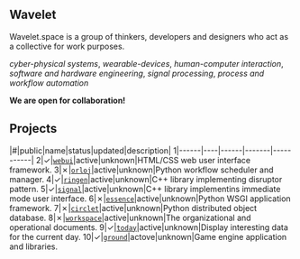 ## Wavelet

Wavelet.space is a group of thinkers, developers and designers who act as a collective for work purposes.

*cyber-physical systems*, *wearable-devices*, *human-computer interaction*, *software and hardware engineering*, *signal processing*, *process and workflow automation* 

**We are open for collaboration!**

## Projects

|#|public|name|status|updated|description|
1|------|----|------|-------|-----------|
2|&check;|[`webui`](https://github.com/wavelet-space/webui)|active|unknown|HTML/CSS web user interface framework.
3|&cross;|[`orloj`](https://github.com/wavelet-space/orloj)|active|unknown|Python workflow scheduler and manager.
4|&check;|[`ringen`](https://github.com/wavelet-space/ringen)|active|unknown|C++ library implementing disruptor pattern.
5|&check;|[`signal`](https://github.com/wavelet-space/signal)|active|unknown|C++ library  implementins immediate mode user interface.
6|&cross;|[`essence`](https://github.com/wavelet-space/essence)|active|unknown|Python WSGI application framework.
7|&cross;|[`circlet`](https://github.com/wavelet-space/circlet)|active|unknown|Python distributed object database.
8|&cross;|[`workspace`](https://github.com/wavelet-space/workspace)|active|unknown|The organizational and operational documents.
9|&check;|[`today`](https://github.com/wavelet-space/today)|active|unknown|Display interesting data for the current day.
10|&check;|[`ground`](https://github.com/wavelet-space/ground)|actove|unknown|Game engine application and libraries.
